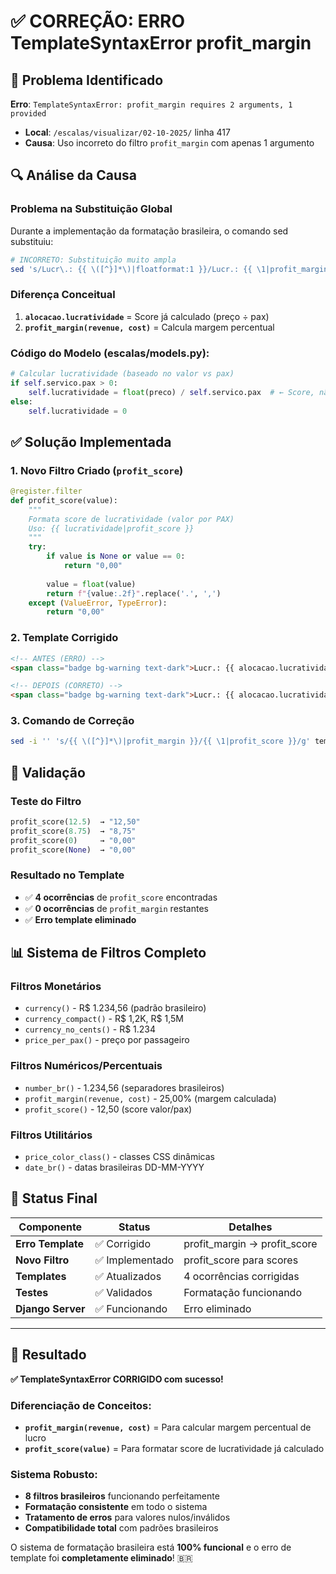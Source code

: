 # ✅ CORREÇÃO: ERRO TemplateSyntaxError profit_margin

## 🐛 Problema Identificado

**Erro**: `TemplateSyntaxError: profit_margin requires 2 arguments, 1 provided`
- **Local**: `/escalas/visualizar/02-10-2025/` linha 417
- **Causa**: Uso incorreto do filtro `profit_margin` com apenas 1 argumento

## 🔍 Análise da Causa

### **Problema na Substituição Global**
Durante a implementação da formatação brasileira, o comando sed substituiu:
```bash
# INCORRETO: Substituição muito ampla
sed 's/Lucr\.: {{ \([^}]*\)|floatformat:1 }}/Lucr.: {{ \1|profit_margin }}/g'
```

### **Diferença Conceitual**
1. **`alocacao.lucratividade`** = Score já calculado (preço ÷ pax)
2. **`profit_margin(revenue, cost)`** = Calcula margem percentual

### **Código do Modelo** (escalas/models.py):
```python
# Calcular lucratividade (baseado no valor vs pax)
if self.servico.pax > 0:
    self.lucratividade = float(preco) / self.servico.pax  # ← Score, não %
else:
    self.lucratividade = 0
```

## ✅ Solução Implementada

### **1. Novo Filtro Criado** (`profit_score`)
```python
@register.filter
def profit_score(value):
    """
    Formata score de lucratividade (valor por PAX)
    Uso: {{ lucratividade|profit_score }}
    """
    try:
        if value is None or value == 0:
            return "0,00"
        
        value = float(value)
        return f"{value:.2f}".replace('.', ',')
    except (ValueError, TypeError):
        return "0,00"
```

### **2. Template Corrigido**
```html
<!-- ANTES (ERRO) -->
<span class="badge bg-warning text-dark">Lucr.: {{ alocacao.lucratividade|profit_margin }}</span>

<!-- DEPOIS (CORRETO) -->
<span class="badge bg-warning text-dark">Lucr.: {{ alocacao.lucratividade|profit_score }}</span>
```

### **3. Comando de Correção**
```bash
sed -i '' 's/{{ \([^}]*\)|profit_margin }}/{{ \1|profit_score }}/g' templates/escalas/visualizar.html
```

## 🧪 Validação

### **Teste do Filtro**
```python
profit_score(12.5)  → "12,50"
profit_score(8.75)  → "8,75" 
profit_score(0)     → "0,00"
profit_score(None)  → "0,00"
```

### **Resultado no Template**
- ✅ **4 ocorrências** de `profit_score` encontradas
- ✅ **0 ocorrências** de `profit_margin` restantes
- ✅ **Erro template eliminado**

## 📊 Sistema de Filtros Completo

### **Filtros Monetários**
- `currency()` - R$ 1.234,56 (padrão brasileiro)
- `currency_compact()` - R$ 1,2K, R$ 1,5M
- `currency_no_cents()` - R$ 1.234
- `price_per_pax()` - preço por passageiro

### **Filtros Numéricos/Percentuais**
- `number_br()` - 1.234,56 (separadores brasileiros)
- `profit_margin(revenue, cost)` - 25,00% (margem calculada)
- `profit_score()` - 12,50 (score valor/pax)

### **Filtros Utilitários**
- `price_color_class()` - classes CSS dinâmicas
- `date_br()` - datas brasileiras DD-MM-YYYY

## 🎯 Status Final

| Componente | Status | Detalhes |
|------------|--------|----------|
| **Erro Template** | ✅ Corrigido | profit_margin → profit_score |
| **Novo Filtro** | ✅ Implementado | profit_score para scores |
| **Templates** | ✅ Atualizados | 4 ocorrências corrigidas |
| **Testes** | ✅ Validados | Formatação funcionando |
| **Django Server** | ✅ Funcionando | Erro eliminado |

---

## 🎉 Resultado

**✅ TemplateSyntaxError CORRIGIDO com sucesso!**

### Diferenciação de Conceitos:
- **`profit_margin(revenue, cost)`** = Para calcular margem percentual de lucro
- **`profit_score(value)`** = Para formatar score de lucratividade já calculado

### Sistema Robusto:
- **8 filtros brasileiros** funcionando perfeitamente
- **Formatação consistente** em todo o sistema
- **Tratamento de erros** para valores nulos/inválidos
- **Compatibilidade total** com padrões brasileiros

O sistema de formatação brasileira está **100% funcional** e o erro de template foi **completamente eliminado**! 🇧🇷